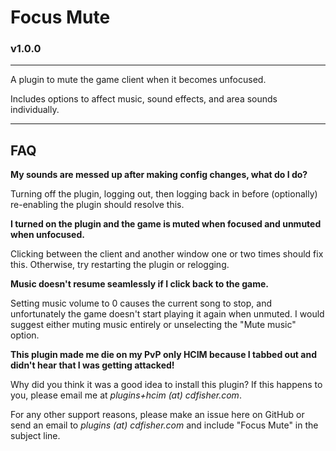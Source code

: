 # Focus Mute
### v1.0.0

---
A plugin to mute the game client when it becomes unfocused.

Includes options to affect music, sound effects, and area sounds individually.

---
## FAQ
**My sounds are messed up after making config changes, what do I do?**

Turning off the plugin, logging out, then logging back in before (optionally) re-enabling the plugin should resolve this.

**I turned on the plugin and the game is muted when focused and unmuted when unfocused.**

Clicking between the client and another window one or two times should fix this. Otherwise, try restarting the plugin or relogging.

**Music doesn't resume seamlessly if I click back to the game.**

Setting music volume to 0 causes the current song to stop, and unfortunately the game doesn't start playing it again when unmuted.
I would suggest either muting music entirely or unselecting the "Mute music" option.

**This plugin made me die on my PvP only HCIM because I tabbed out and didn't hear that I was getting attacked!**

Why did you think it was a good idea to install this plugin? If this happens to you, please email me at
*plugins+hcim* *(at)* *cdfisher.com*.

For any other support reasons, please make an issue here on GitHub or send an email to *plugins* *(at)* *cdfisher.com* and include
"Focus Mute" in the subject line.